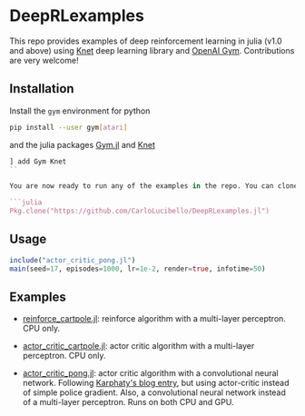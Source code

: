 # DeepRLexamples
This repo provides examples of deep reinforcement learning in julia (v1.0 and above) using [Knet](https://github.com/denizyuret/Knet.jl) deep learning library and [OpenAI Gym](https://gym.openai.com/). Contributions are very welcome!

## Installation
Install the `gym` environment for python 
```bash
pip install --user gym[atari]
```
and the julia packages [Gym.jl](https://github.com/ozanarkancan/Gym.jl) and [Knet](https://github.com/denizyuret/Knet.jl)
```julia
] add Gym Knet
``

You are now ready to run any of the examples in the repo. You can clone the whole repo with

```julia
Pkg.clone("https://github.com/CarloLucibello/DeepRLexamples.jl")
```

## Usage
```julia
include("actor_critic_pong.jl")
main(seed=17, episodes=1000, lr=1e-2, render=true, infotime=50)
```

## Examples
- [reinforce_cartpole.jl](examples/reinforce_cartpole.jl): reinforce algorithm with a multi-layer perceptron. CPU only.

- [actor_critic_cartpole.jl](examples/actor_critic_cartpole.jl): actor critic algorithm with a multi-layer perceptron. CPU only.

- [actor_critic_pong.jl](examples/actor_critic_pong.jl): actor critic algorithm with a convolutional neural network. Following [Karphaty's blog entry](http://karpathy.github.io/2016/05/31/rl/), but using actor-critic instead of simple police gradient. Also, a convolutional neural network instead of a multi-layer perceptron. Runs on both CPU and GPU.